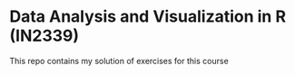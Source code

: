 
# Data Analysis and Visualization in R (IN2339)

This repo contains my solution of exercises for this course

